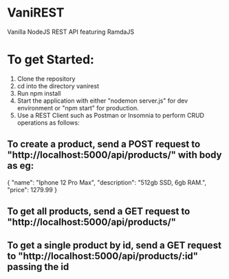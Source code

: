 # VaniREST
Vanilla NodeJS REST API featuring RamdaJS

# To get Started:
1. Clone the repository
2. cd into the directory vanirest
3. Run npm install
4. Start the application with either "nodemon server.js" for dev environment or 
"npm start" for production.
5. Use a REST Client such as Postman or Insomnia to perform CRUD operations as follows:
## To create a product, send a POST request to "http://localhost:5000/api/products/" with body as eg: 
{
 "name": "Iphone 12 Pro Max",
 "description": "512gb SSD, 6gb RAM.",
 "price": 1279.99
}

## To get all products, send a GET request to "http://localhost:5000/api/products/"
## To get a single product by id, send a GET request to "http://localhost:5000/api/products/:id" passing the id 
